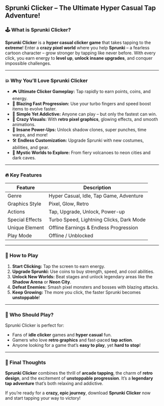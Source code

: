 ## **Sprunki Clicker – The Ultimate Hyper Casual Tap Adventure!**

### 🕹️ What is Sprunki Clicker?

**Sprunki Clicker** is a **hyper casual clicker game** that takes tapping to the **extreme**! Enter a **crazy pixel world** where you help **Sprunki** – a fearless cartoon character – grow stronger by tapping like never before. With every click, you earn energy to **level up**, **unlock insane upgrades**, and conquer impossible challenges.

---

### 💥 Why You’ll Love Sprunki Clicker

* 🎮 **Ultimate Clicker Gameplay:** Tap rapidly to earn points, coins, and energy.
* 🚀 **Blazing Fast Progression:** Use your turbo fingers and speed boost items to evolve faster.
* 🧠 **Simple Yet Addictive:** Anyone can play – but only the fastest can win.
* 👾 **Crazy Visuals:** With **retro pixel graphics**, glowing effects, and smooth animations.
* 🧨 **Insane Power-Ups:** Unlock shadow clones, super punches, time warps, and more!
* 🛠️ **Endless Customization:** Upgrade Sprunki with new costumes, abilities, and gear.
* 🌌 **Mystic Worlds to Explore:** From fiery volcanoes to neon cities and dark caves.

---

### 🔥 Key Features

| Feature         | Description                              |
| --------------- | ---------------------------------------- |
| Genre           | Hyper Casual, Idle, Tap Game, Adventure  |
| Graphics Style  | Pixel, Glow, Retro                       |
| Actions         | Tap, Upgrade, Unlock, Power-up           |
| Special Effects | Turbo Speed, Lightning Clicks, Dark Mode |
| Unique Element  | Offline Earnings & Endless Progression   |
| Play Mode       | Offline / Unblocked                      |

---

### 🧭 How to Play

1. **Start Clicking:** Tap the screen to earn energy.
2. **Upgrade Sprunki:** Use coins to buy strength, speed, and cool abilities.
3. **Unlock New Worlds:** Beat stages and unlock legendary areas like the **Shadow Arena** or **Neon City**.
4. **Defeat Enemies:** Smash pixel monsters and bosses with blazing attacks.
5. **Keep Growing:** The more you click, the faster Sprunki becomes **unstoppable**!

---

### 🚨 Who Should Play?

Sprunki Clicker is perfect for:

* Fans of **idle clicker** games and **hyper casual** fun.
* Gamers who love **retro graphics** and fast-paced **tap action**.
* Anyone looking for a game that’s **easy to play**, yet **hard to stop**!

---

### 🎯 Final Thoughts

**Sprunki Clicker** combines the thrill of **arcade tapping**, the charm of **retro design**, and the excitement of **unstoppable progression**. It’s a **legendary tap adventure** that’s both relaxing and addictive.

If you’re ready for a **crazy, epic journey**, download **Sprunki Clicker** now and start tapping your way to victory!
